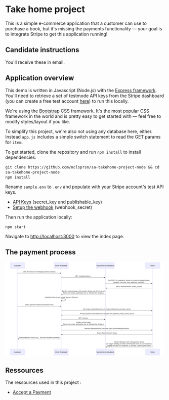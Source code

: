 # Take home project

This is a simple e-commerce application that a customer can use to purchase a book, but it's missing the payments functionality — your goal is to integrate Stripe to get this application running!

## Candidate instructions

You'll receive these in email.

## Application overview

This demo is written in Javascript (Node.js) with the [Express framework](https://expressjs.com/). You'll need to retrieve a set of testmode API keys from the Stripe dashboard (you can create a free test account [here](https://dashboard.stripe.com/register)) to run this locally.

We're using the [Bootstrap](https://getbootstrap.com/docs/4.6/getting-started/introduction/) CSS framework. It's the most popular CSS framework in the world and is pretty easy to get started with — feel free to modify styles/layout if you like.

To simplify this project, we're also not using any database here, either. Instead `app.js` includes a simple switch statement to read the GET params for `item`.

To get started, clone the repository and run `npm install` to install dependencies:

```
git clone https://github.com/nclsprsn/sa-takehome-project-node && cd sa-takehome-project-node
npm install
```

Rename `sample.env` to `.env` and populate with your Stripe account's test API keys.

- [API Keys](https://docs.stripe.com/keys) (secret_key and publishable_key)
- [Setup the webhook](https://docs.stripe.com/webhooks) (webhook_secret)

Then run the application locally:

```
npm start
```

Navigate to [http://localhost:3000](http://localhost:3000) to view the index page.

## The payment process

![Payment process](docs/payment_process.png)

## Ressources

The ressources used in this project :

- [Accept a Payment](https://docs.stripe.com/payments/accept-a-payment?platform=web&ui=elements#web-post-payment)
